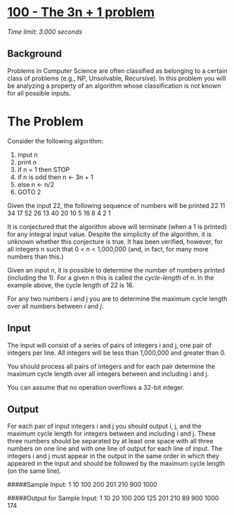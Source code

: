 # [100 - The 3n + 1 problem](http://uva.onlinejudge.org/index.php?option=com_onlinejudge&Itemid=8&category=3&page=show_problem&problem=36)
*Time limit: 3.000 seconds*

## Background

Problems in Computer Science are often classified as belonging to a certain class of problems (e.g., NP,
Unsolvable, Recursive). In this problem you will be analyzing a property of an algorithm whose classification is
not known for all possible inputs.

# The Problem
Consider the following algorithm:
1. input n
2. print n
3. if n = 1 then STOP
4. if n is odd then n <- 3n + 1
5. else n <- n/2
6. GOTO 2

Given the input 22, the following sequence of numbers will be printed 22 11 34 17 52 26 13 40 20 10 5 16 8 4 2 1

It is conjectured that the algorithm above will terminate (when a 1 is printed) for any integral input value.
Despite the simplicity of the algorithm, it is unknown whether this conjecture is true. It has been verified,
however, for all integers n such that 0 < *n* < 1,000,000 (and, in fact, for many more numbers than this.)

Given an input *n*, it is possible to determine the number of numbers printed (including the 1). For a given n
this is called the *cycle-length* of *n*. In the example above, the cycle length of 22 is 16.

For any two numbers i and j you are to determine the maximum cycle length over all numbers between _i_ and _j_.


## Input

The input will consist of a series of pairs of integers i and j, one pair of integers per line. All integers will
be less than 1,000,000 and greater than 0.

You should process all pairs of integers and for each pair determine the maximum cycle length over all integers
between and including i and j.

You can assume that no operation overflows a 32-bit integer.

## Output

For each pair of input integers i and j you should output i, j, and the maximum cycle length for integers between
and including i and j. These three numbers should be separated by at least one space with all three numbers on one
line and with one line of output for each line of input. The integers i and j must appear in the output in the
same order in which they appeared in the input and should be followed by the maximum cycle length (on the same
line).


#####Sample Input:
    1 10
    100 200
    201 210
    900 1000

#####Output for Sample Input:
    1 10 20
    100 200 125
    201 210 89
    900 1000 174
